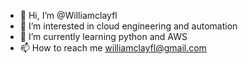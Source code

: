 - 👋 Hi, I’m @Williamclayfl
- 👀 I’m interested in cloud engineering and automation
- 🌱 I’m currently learning python and AWS
- 📫 How to reach me williamclayfl@gmail.com

<!---
Williamclayfl/Williamclayfl is a ✨ special ✨ repository because its `README.md` (this file) appears on your GitHub profile.
You can click the Preview link to take a look at your changes.
--->
